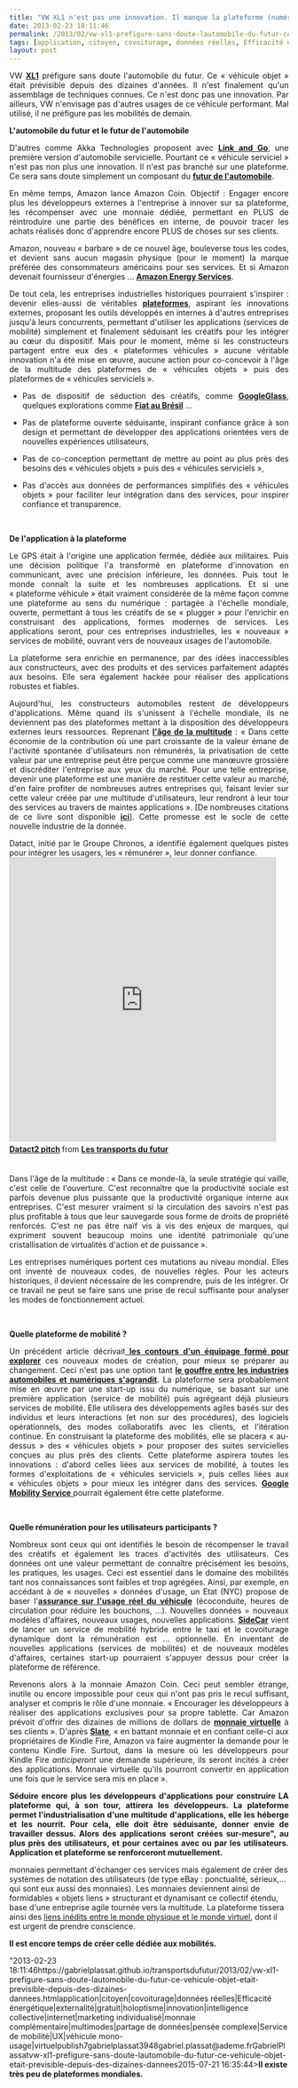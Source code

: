 ```yaml
---
title: "VW XL1 n'est pas une innovation. Il manque la plateforme (numérique) qui va avec ..."
date: 2013-02-23 18:11:46
permalink: /2013/02/vw-xl1-prefigure-sans-doute-lautomobile-du-futur-ce-vehicule-objet-etait-previsible-depuis-des-dizaines-dannees.html
tags: [application, citoyen, covoiturage, données réelles, Efficacité énergétique, externalité, gratuit, holoptisme, innovation, intelligence collective, internet, marketing individualisé, monnaie complémentaire, multimodes, partage de données, pensée complexe, Service de mobilité, UX, véhicule mono-usage, virtuel]
layout: post
---
```


<p style="margin-bottom: 0cm; text-align: justify;">VW <a href="http://www.treehugger.com/slideshows/cars/261-mpg-volkswagen-xl1-diesel-plug-hybrid-be-produced-limited-quantities/#slide-top" target="_blank"><strong>XL1</strong></a> préfigure sans doute l'automobile du futur. Ce « véhicule objet » était prévisible depuis des dizaines d'années. Il n'est finalement qu'un assemblage de techniques connues. Ce n'est donc pas une innovation. Par ailleurs, VW n'envisage pas d'autres usages de ce véhicule performant. Mal utilisé, il ne préfigure pas les mobilités de demain.</p> <p style="margin-bottom: 0cm; text-align: justify;"><strong>L'automobile du futur et le futur de l'automobile</strong></p> <p style="margin-bottom: 0cm; text-align: justify;">D'autres comme Akka Technologies proposent avec <a href="http://bit.ly/UQqSlB" target="_blank"><strong>Link and Go</strong></a>, une première version d'automobile servicielle. Pourtant ce « véhicule serviciel » n'est pas non plus une innovation. Il n'est pas branché sur une plateforme. Ce sera sans doute simplement un composant du <a href="https://gabrielplassat.github.io/transportsdufutur/2012/07/lavenir-de-lautomobile.html" target="_blank"><strong>futur de l'automobile</strong></a>.</p> <p style="margin-bottom: 0cm; text-align: justify;">En même temps, Amazon lance Amazon Coin. Objectif : Engager encore plus les développeurs externes à l'entreprise à innover sur sa plateforme, les récompenser avec une monnaie dédiée, permettant en PLUS de réintroduire une partie des bénéfices  en interne, de pouvoir tracer les achats réalisés donc d'apprendre encore PLUS de choses sur ses clients. </p> <p style="margin-bottom: 0cm; text-align: justify;">Amazon, nouveau « barbare » de ce nouvel âge, bouleverse tous les codes, et devient sans aucun magasin physique (pour le moment) la marque préférée des consommateurs américains pour ses services. Et si Amazon devenait fournisseur d'énergies … <a href="https://gabrielplassat.github.io/transportsdufutur/2011/08/lavenir-de-lenergie-dans-les-transports-amazon-energy-service.html" target="_blank"><strong>Amazon Energy Services</strong></a>.</p> <p style="margin-bottom: 0cm; text-align: justify;">De tout cela, les entreprises industrielles historiques pourraient s'inspirer : devenir elles-aussi de véritables <a href="https://gabrielplassat.github.io/transportsdufutur/2011/11/networked-multimodal-cities-for-2050-google-apple-or-dell-business-models-.html" target="_blank"><strong>plateformes</strong></a>, aspirant les innovations externes, proposant les outils développés en internes à d'autres entreprises jusqu'à leurs concurrents, permettant d'utiliser les applications (services de mobilité) simplement et finalement séduisant les créatifs pour les intégrer au cœur du dispositif. Mais pour le moment, même si les constructeurs partagent entre eux des « plateformes véhicules » aucune véritable innovation n'a été mise en œuvre, aucune action pour co-concevoir à l'âge de la multitude des plateformes de « véhicules objets » puis des plateformes de « véhicules serviciels ». </p>  <!--more-->   <ul style="text-align: justify;"> <li> <p style="margin-bottom: 0cm;">Pas de dispositif de séduction des créatifs, comme <a href="http://t.co/QWzAPIkE" target="_blank"><strong>GoogleGlass</strong></a>, quelques explorations comme <a href="https://gabrielplassat.github.io/transportsdufutur/2011/07/fiat-ouvre-la-conception-de-la-mio-aux-utilisateurs-au-bresil.html" target="_blank"><strong>Fiat au Brésil</strong></a> ...</p> </li> <li> <p style="margin-bottom: 0cm;">Pas de plateforme ouverte séduisante, inspirant confiance grâce à son design et permettant de développer des applications orientées vers de nouvelles expériences utilisateurs,</p> </li> <li> <p style="margin-bottom: 0cm;">Pas de co-conception permettant de mettre au point au plus près des besoins des « véhicules objets » puis des « véhicules serviciels »,</p> </li> <li> <p style="margin-bottom: 0cm;">Pas d'accès aux données de performances simplifiés des « véhicules objets » pour faciliter leur intégration dans des services, pour inspirer confiance et transparence.</p> </li> </ul> <p style="margin-bottom: 0cm; text-align: justify;"> </p> <p style="margin-bottom: 0cm; text-align: justify;"><strong>De l'application à la plateforme</strong></p> <p style="margin-bottom: 0cm; text-align: justify;">Le GPS était à l'origine une application fermée, dédiée aux militaires. Puis une décision politique l'a transformé en plateforme d'innovation en communicant, avec une précision inférieure, les données. Puis tout le monde connaît la suite et les nombreuses applications. Et si une « plateforme véhicule » était vraiment considérée de la même façon comme une plateforme au sens du numérique : partagée à l'échelle mondiale, ouverte, permettant à tous les créatifs de se « plugger » pour l'enrichir en construisant des applications, formes modernes de services. Les applications seront, pour ces entreprises industrielles, les « nouveaux » services de mobilité, ouvrant vers de nouveaux usages de l'automobile.  </p> <p style="margin-bottom: 0cm; text-align: justify;">La plateforme sera enrichie en permanence, par des idées inaccessibles aux constructeurs, avec des produits et des services parfaitement adaptés aux besoins. Elle sera également hackée pour réaliser des applications robustes et fiables.</p> <p style="margin-bottom: 0cm; text-align: justify;">Aujourd'hui, les constructeurs automobiles restent de développeurs d'applications. Même quand ils s'unissent à l'échelle mondiale, ils ne deviennent pas des plateformes mettant à la disposition des développeurs externes leurs ressources. Reprenant <a href="https://gabrielplassat.github.io/transportsdufutur/2013/02/les-transports-a-lage-de-la-multitude.html" target="_blank"><strong>l'âge de la multitude</strong></a> : « Dans cette économie de la contribution où une part croissante de la valeur émane de l'activité spontanée d'utilisateurs non rémunérés, la privatisation de cette valeur par une entreprise peut être perçue comme une manœuvre grossière et discréditer l'entreprise aux yeux du marché. Pour une telle entreprise, devenir une plateforme est une manière de restituer cette valeur au marché, d'en faire profiter de nombreuses autres entreprises qui, faisant levier sur cette valeur créée par une multitude d'utilisateurs, leur rendront à leur tour des services au travers de maintes applications ». [De nombreuses citations de ce livre sont disponible <a href="https://kindle.amazon.com/profile/PLASSAT-Gabriel/3472684" target="_blank"><strong>ici</strong></a>]. Cette promesse est le socle de cette nouvelle industrie de la donnée.</p> <p style="margin-bottom: 0cm; text-align: justify;">Datact, initié par le Groupe Chronos, a identifié également quelques pistes pour intégrer les usagers, les « rémunérer », leur donner confiance. </p> <iframe frameborder="0" height="511" marginheight="0" marginwidth="0" scrolling="no" src="http://www.slideshare.net/slideshow/embed_code/16719473" style="border: 1px solid #CCC; border-width: 1px 1px 0; margin-bottom: 5px;" width="479"> </iframe> <div style="margin-bottom: 5px; text-align: justify;"> <strong> <a href="http://www.slideshare.net/transportsdufutur/datact2-pitch" target="_blank" title="Datact2 pitch">Datact2 pitch</a> </strong> from <strong><a href="http://www.slideshare.net/transportsdufutur" target="_blank">Les transports du futur</a></strong> </div> <br /> <p style="margin-bottom: 0cm; text-align: justify;">Dans l'âge de la multitude : « Dans ce monde-là, la seule stratégie qui vaille, c'est celle de l'ouverture. C'est reconnaître que la productivité sociale est parfois devenue plus puissante que la productivité organique interne aux entreprises. C'est mesurer vraiment si la circulation des savoirs n'est pas plus profitable à tous que leur sauvegarde sous forme de droits de propriété renforcés. C'est ne pas être naïf vis à vis des enjeux de marques, qui expriment souvent beaucoup moins une identité patrimoniale qu'une cristallisation de virtualités d'action et de puissance ».</p> <p style="margin-bottom: 0cm; text-align: justify;"> Les entreprises numériques portent ces mutations au niveau mondial. Elles ont inventé de nouveaux codes, de nouvelles règles. Pour les acteurs historiques, il devient nécessaire de les comprendre, puis de les intégrer. Or ce travail ne peut se faire sans une prise de recul suffisante pour analyser les modes de fonctionnement actuel.</p> <p style="margin-bottom: 0cm; text-align: justify;"> </p> <p style="margin-bottom: 0cm; text-align: justify;"><strong>Quelle plateforme de mobilité ?</strong></p> <p style="margin-bottom: 0cm; text-align: justify;">Un précédent article décrivait<a href="https://gabrielplassat.github.io/transportsdufutur/2013/02/quel-equipage-explore-aujourdhui-votre-avenir-vos-prochains-modeles-daffaires.html" target="_blank"><strong> les contours d'un équipage formé pour explorer</strong></a> ces nouveaux modes de création, pour mieux se préparer au changement. Ceci n'est pas une option tant <a href="https://gabrielplassat.github.io/transportsdufutur/2012/09/lindustrie-automobile-a-choisi-de-concevoir-developper-et-commercialiser-des-produits-qui-sadaptent-a-tous-les-territoires.html" target="_blank"><strong>le gouffre entre les industries automobiles et numériques s'agrandit</strong></a>. La plateforme sera probablement mise en œuvre par une start-up issu du numérique, se basant sur une première application (service de mobilité) puis agrégeant déjà plusieurs services de mobilité. Elle utilisera des développements agiles basés sur des individus et leurs interactions (et non sur des procédures), des logiciels opérationnels, des modes collaboratifs avec les clients, et l'itération continue. En construisant la plateforme des mobilités, elle se placera « au-dessus » des « véhicules objets » pour proposer des suites servicielles conçues au plus près des clients. Cette plateforme aspirera toutes les innovations : d'abord celles liées aux services de mobilité, à toutes les formes d'exploitations de « véhicules serviciels », puis celles liées aux « véhicules objets » pour mieux les intégrer dans des services. <a href="https://gabrielplassat.github.io/transportsdufutur/2011/07/google-mobility-service-et-si-nous-le-faisions-sans-attendre-.html" target="_blank"><strong>Google Mobility Service</strong> </a>pourrait également être cette plateforme.</p> <p style="margin-bottom: 0cm; text-align: justify;"> </p> <p style="margin-bottom: 0cm; text-align: justify;"><strong>Quelle rémunération pour les utilisateurs participants ?</strong></p> <p style="text-align: justify;">Nombreux sont ceux qui ont identifiés le besoin de récompenser le travail des créatifs et également les traces d'activités des utilisateurs. Ces données ont une valeur permettant de connaître précisément les besoins, les pratiques, les usages. Ceci est essentiel dans le domaine des mobilités tant nos connaissances sont faibles et trop agrégées. Ainsi, par exemple, en accédant à de « nouvelles » données d'usage, un Etat (NYC) propose de baser l'<a href="http://www.nyc.gov/html/dot/html/pr2013/pr13_14.shtml" target="_blank"><strong>assurance sur l'usage réel du véhicule</strong></a> (écoconduite, heures de circulation pour réduire les bouchons, ...). Nouvelles données = nouveaux modèles d'affaires, nouveaux usages, nouvelles applications. <a href="http://www.theatlanticcities.com/commute/2013/02/taxi-service-where-payment-optional/4655/" target="_blank"><strong>SideCar</strong></a> vient de lancer un service de mobilité hybride entre le taxi et le covoiturage dynamique dont la rémunération est … optionnelle. En inventant de nouvelles applications (services de mobilités) et de nouveaux modèles d'affaires, certaines start-up pourraient s'appuyer dessus pour créer la plateforme de référence. </p> <p style="margin-bottom: 0cm; text-align: justify;">Revenons alors à la monnaie Amazon Coin. Ceci peut sembler étrange, inutile ou encore impossible pour ceux qui n'ont pas pris le recul suffisant, analyser et compris le rôle d'une monnaie. « Encourager les développeurs à réaliser des applications exclusives pour sa propre tablette. Car Amazon prévoit d'offrir des dizaines de millions de dollars de <a href="https://gabrielplassat.github.io/transportsdufutur/2012/03/innovations-monnaies-les-problemes-complexes-ne-seront-jamais-resolues-par-des-solutions-simples.html" target="_blank"><strong>monnaie virtuelle</strong></a> à ses clients ». D'après <a href="http://www.slate.fr/story/68229/amazon-coin-monnaie-virtuelle-idee-geniale" target="_blank"><strong>Slate</strong></a>, « en battant monnaie et en confiant celle-ci aux propriétaires de Kindle Fire, Amazon va faire augmenter la demande pour le contenu Kindle Fire. Surtout, dans la mesure où les développeurs pour Kindle Fire <em>anticiperont</em> une demande supérieure, ils seront incités à créer des applications. Monnaie virtuelle qu'ils pourront convertir en application une fois que le service sera mis en place ». </p> <p style="margin-bottom: 0cm; text-align: justify;"><strong>Séduire encore plus les développeurs d'applications pour construire LA plateforme qui, à son tour, attirera les développeurs. La plateforme permet l'industrialisation d'une multitude d'applications, elle les héberge et les nourrit. Pour cela, elle doit être séduisante, donner envie de travailler dessus. Alors des applications seront créées sur-mesure", au plus près des utilisateurs, et pour certaines avec ou par les utilisateurs. Application et plateforme se renforceront mutuellement. </strong> </p> <p style="margin-bottom: 0cm text-align: justify><strong>La plateforme des mobilités va arriver, elle sera forcément mondiale. Ayant germée autour d'un service, elle sera capable d'accueillir une multitude de services de mobilité (applications) et sans doute plusieurs <a href="https://gabrielplassat.github.io/transportsdufutur/2012/03/innovations-monnaies-les-problemes-complexes-ne-seront-jamais-resolues-par-des-solutions-simples.html"" target="_blank">monnaies</a> permettant d'échanger ces services mais également de créer des systèmes de notation des utilisateurs (de type eBay : ponctualité, sérieux,… qui sont eux aussi des monnaies). Les monnaies deviennent ainsi de formidables « objets liens » structurant et dynamisant ce collectif étendu, base d'une entreprise agile tournée vers la multitude. La plateforme tissera ainsi des <a href="https://gabrielplassat.github.io/transportsdufutur/2012/12/pour-une-approche-culturelle-des-mobilites-numeriques.html" target="_blank">liens inédits entre le monde physique et le monde virtuel</a>, dont il est urgent de prendre conscience.</strong> </p> <p style="margin-bottom: 0cm text-align: justify><strong>Il existe très peu de plateformes mondiales. </strong> </p> <p style="margin-bottom: 0cm text-align: justify><strong>Il est encore temps de créer celle dédiée aux mobilités. </strong> </p>"2013-02-23 18:11:46https://gabrielplassat.github.io/transportsdufutur/2013/02/vw-xl1-prefigure-sans-doute-lautomobile-du-futur-ce-vehicule-objet-etait-previsible-depuis-des-dizaines-dannees.htmlapplication|citoyen|covoiturage|données réelles|Efficacité énergétique|externalité|gratuit|holoptisme|innovation|intelligence collective|internet|marketing individualisé|monnaie complémentaire|multimodes|partage de données|pensée complexe|Service de mobilité|UX|véhicule mono-usage|virtuelpublish7gabrielplassat3948gabriel.plassat@ademe.frGabrielPlassatvw-xl1-prefigure-sans-doute-lautomobile-du-futur-ce-vehicule-objet-etait-previsible-depuis-des-dizaines-dannees2015-07-21 16:35:44><strong>Il existe très peu de plateformes mondiales. </strong> </p> <p style="margin-bottom: 0cm><strong>Il est encore temps de créer celle dédiée aux mobilités. </strong> </p>"
